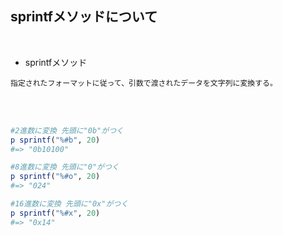 ## sprintfメソッドについて 
<br>

- sprintfメソッド  
```
指定されたフォーマットに従って、引数で渡されたデータを文字列に変換する。
```
<br>
<br>

```rb
#2進数に変換 先頭に"0b"がつく
p sprintf("%#b", 20)
#=> "0b10100"

#8進数に変換 先頭に"0"がつく
p sprintf("%#o", 20)
#=> "024"

#16進数に変換 先頭に"0x"がつく
p sprintf("%#x", 20)
#=> "0x14"
```